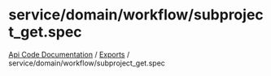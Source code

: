 # service/domain/workflow/subproject\_get.spec
 
[Api Code Documentation](../README.md) / [Exports](../modules.md) / service/domain/workflow/subproject\_get.spec
